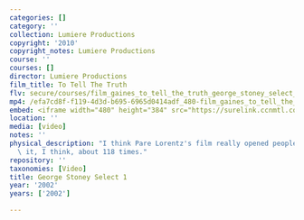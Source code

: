 ```yaml
---
categories: []
category: ''
collection: Lumiere Productions
copyright: '2010'
copyright_notes: Lumiere Productions
course: ''
courses: []
director: Lumiere Productions
film_title: To Tell The Truth
flv: secure/courses/film_gaines_to_tell_the_truth_george_stoney_select_1.flv
mp4: /efa7cd8f-f119-4d3d-b695-6965d0414adf_480-film_gaines_to_tell_the_truth_george_stoney_select_1.mp4
embed: <iframe width="480" height="384" src="https://surelink.ccnmtl.columbia.edu/video/?player=mp4_secure_stream&file=/efa7cd8f-f119-4d3d-b695-6965d0414adf_480-film_gaines_to_tell_the_truth_george_stoney_select_1.mp4&width=480&height=360&poster=https://d369ay3g98xik5.cloudfront.net/thumbs/2016/11/17/efa7cd8f-f119-4d3d-b695-6965d0414adf-00001.jpg&authtype=wind"></iframe>
location: ''
media: [video]
notes: ''
physical_description: "I think Pare Lorentz's film really opened people up.\_ I showed\
  \ it, I think, about 118 times."
repository: ''
taxonomies: [Video]
title: George Stoney Select 1
year: '2002'
years: ['2002']

---
```

